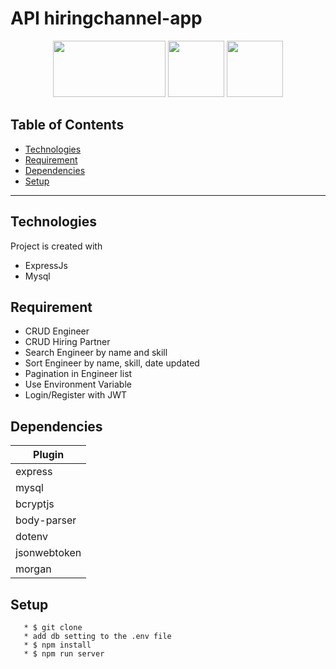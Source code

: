 # API hiringchannel-app

<p align="center">
    <img src="https://cdn.pixabay.com/photo/2015/04/23/17/41/node-js-736399_960_720.png" height="90px" width="180px">  
    <img src="https://upload.wikimedia.org/wikipedia/commons/6/64/Expressjs.png" height="90px">
    <img src="https://upload.wikimedia.org/wikipedia/id/a/a9/MySQL.png" height="90px">
</p>



## Table of Contents
- [Technologies](#Technologies)
- [Requirement](#Requirement)
- [Dependencies](#Dependencies)
- [Setup](#Setup)
---

## Technologies
Project is created with


* ExpressJs
* Mysql


## Requirement

* CRUD Engineer
* CRUD Hiring Partner
* Search Engineer by name and skill
* Sort Engineer by name, skill, date updated
* Pagination in Engineer list
* Use Environment Variable
* Login/Register with JWT


## Dependencies

| Plugin |
| ------ |
| express |
| mysql |
| bcryptjs |
| body-parser |
| dotenv |
| jsonwebtoken |
| morgan |


## Setup

 ```
    * $ git clone
    * add db setting to the .env file
    * $ npm install
    * $ npm run server
  ```
    


        
    
